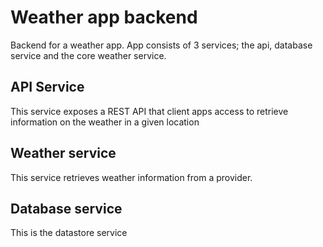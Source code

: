 # Weather app backend

Backend for a weather app. App consists of 3 services; the api, database service and the core weather service.

## API Service

This service exposes a REST API that client apps access to retrieve information on the weather in a given location

## Weather service

This service retrieves weather information from a provider.

## Database service

This is the datastore service